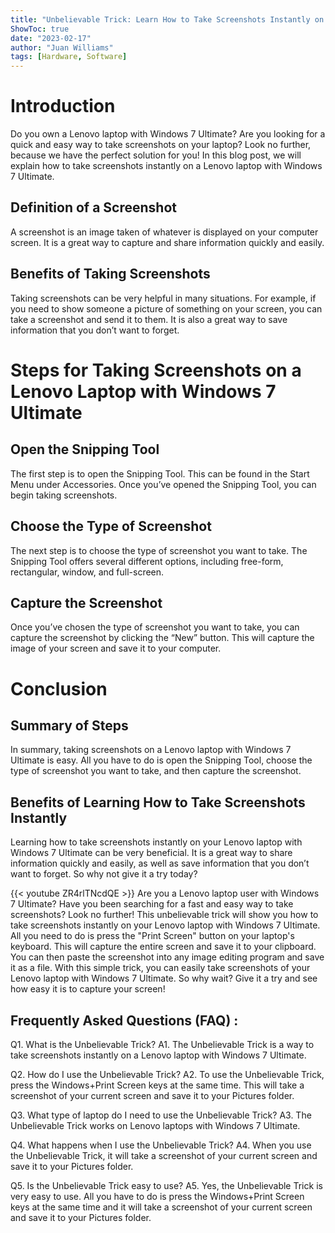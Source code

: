 ```yaml
---
title: "Unbelievable Trick: Learn How to Take Screenshots Instantly on Your Lenovo Laptop with Windows 7 Ultimate!"
ShowToc: true 
date: "2023-02-17"
author: "Juan Williams" 
tags: [Hardware, Software]
---
```

# Introduction
Do you own a Lenovo laptop with Windows 7 Ultimate? Are you looking for a quick and easy way to take screenshots on your laptop? Look no further, because we have the perfect solution for you! In this blog post, we will explain how to take screenshots instantly on a Lenovo laptop with Windows 7 Ultimate. 

## Definition of a Screenshot
A screenshot is an image taken of whatever is displayed on your computer screen. It is a great way to capture and share information quickly and easily. 

## Benefits of Taking Screenshots
Taking screenshots can be very helpful in many situations. For example, if you need to show someone a picture of something on your screen, you can take a screenshot and send it to them. It is also a great way to save information that you don’t want to forget. 

# Steps for Taking Screenshots on a Lenovo Laptop with Windows 7 Ultimate

## Open the Snipping Tool
The first step is to open the Snipping Tool. This can be found in the Start Menu under Accessories. Once you’ve opened the Snipping Tool, you can begin taking screenshots. 

## Choose the Type of Screenshot
The next step is to choose the type of screenshot you want to take. The Snipping Tool offers several different options, including free-form, rectangular, window, and full-screen. 

## Capture the Screenshot
Once you’ve chosen the type of screenshot you want to take, you can capture the screenshot by clicking the “New” button. This will capture the image of your screen and save it to your computer. 

# Conclusion

## Summary of Steps
In summary, taking screenshots on a Lenovo laptop with Windows 7 Ultimate is easy. All you have to do is open the Snipping Tool, choose the type of screenshot you want to take, and then capture the screenshot. 

## Benefits of Learning How to Take Screenshots Instantly
Learning how to take screenshots instantly on your Lenovo laptop with Windows 7 Ultimate can be very beneficial. It is a great way to share information quickly and easily, as well as save information that you don’t want to forget. So why not give it a try today?

{{< youtube ZR4rlTNcdQE >}} 
Are you a Lenovo laptop user with Windows 7 Ultimate? Have you been searching for a fast and easy way to take screenshots? Look no further! This unbelievable trick will show you how to take screenshots instantly on your Lenovo laptop with Windows 7 Ultimate. All you need to do is press the "Print Screen" button on your laptop's keyboard. This will capture the entire screen and save it to your clipboard. You can then paste the screenshot into any image editing program and save it as a file. With this simple trick, you can easily take screenshots of your Lenovo laptop with Windows 7 Ultimate. So why wait? Give it a try and see how easy it is to capture your screen!

## Frequently Asked Questions (FAQ) :
Q1. What is the Unbelievable Trick?
A1. The Unbelievable Trick is a way to take screenshots instantly on a Lenovo laptop with Windows 7 Ultimate.

Q2. How do I use the Unbelievable Trick?
A2. To use the Unbelievable Trick, press the Windows+Print Screen keys at the same time. This will take a screenshot of your current screen and save it to your Pictures folder.

Q3. What type of laptop do I need to use the Unbelievable Trick?
A3. The Unbelievable Trick works on Lenovo laptops with Windows 7 Ultimate.

Q4. What happens when I use the Unbelievable Trick?
A4. When you use the Unbelievable Trick, it will take a screenshot of your current screen and save it to your Pictures folder.

Q5. Is the Unbelievable Trick easy to use?
A5. Yes, the Unbelievable Trick is very easy to use. All you have to do is press the Windows+Print Screen keys at the same time and it will take a screenshot of your current screen and save it to your Pictures folder.


